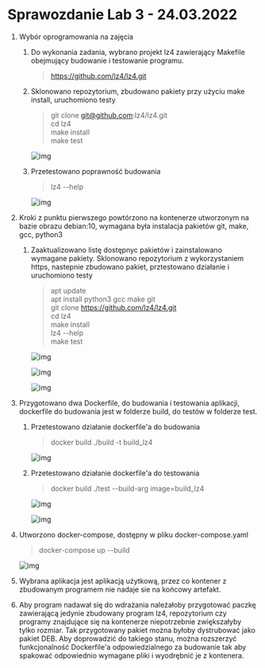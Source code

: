 # Sprawozdanie Lab 3 - 24.03.2022

1. Wybór oprogramowania na zajęcia 
    1. Do wykonania zadania, wybrano projekt lz4 zawierający Makefile obejmujący budowanie i testowanie programu. 
        > https://github.com/lz4/lz4.git
    2. Sklonowano repozytorium, zbudowano pakiety przy użyciu make install, uruchomiono testy 
        > git clone git@github.com:lz4/lz4.git  
        > cd lz4  
        > make install  
        > make test  
        
        ![img](Screenshot_1.png)

    3. Przetestowano poprawność budowania
        > lz4 --help

        ![img](Screenshot_2.png)
    

2. Kroki z punktu pierwszego powtórzono na kontenerze utworzonym na bazie obrazu debian:10, wymagana była instalacja pakietów git, make, gcc, python3
    1. Zaaktualizowano listę dostępnyc pakietów i zainstalowano wymagane pakiety. Sklonowano repozytorium z wykorzystaniem https, nastepnie zbudowano pakiet, prztestowano działanie i uruchomiono testy
        > apt update  
        > apt install python3 gcc make git  
        > git clone https://github.com/lz4/lz4.git  
        > cd lz4  
        > make install      
        > lz4 --help  
        > make test      

        ![img](Screenshot_3.png)

        ![img](Screenshot_4.png)

        ![img](Screenshot_5.png)
    
3. Przygotowano dwa Dockerfile, do budowania i testowania aplikacji, dockerfile do budowania jest w folderze build, do testów w folderze test. 
    1. Przetestowano działanie dockerfile'a do budowania
        > docker build ./build -t build_lz4

        ![img](Screenshot_6.png)

    2. Przetestowano działanie dockerfile'a do testowania
        > docker build ./test --build-arg image=build_lz4

        ![img](Screenshot_7.png)

        ![img](Screenshot_8.png)
        
4. Utworzono docker-compose, dostępny w pliku docker-compose.yaml
    > docker-compose up --build

    ![img](Screenshot_9.png)

5. Wybrana aplikacja jest aplikacją użytkową, przez co kontener z zbudowanym programem nie nadaje sie na końcowy artefakt.  

6. Aby program nadawał się do wdrażania należałoby przygotować paczkę zawierającą jedynie zbudowany program lz4, repozytorium czy programy znajdujące się na kontenerze niepotrzebnie zwiększałyby tylko rozmiar. Tak przygotowany pakiet można byłoby dystrubować jako pakiet DEB. Aby doprowadzić do takiego stanu, można rozszerzyć funkcjonalność Dockerfile'a odpowiedzialnego za budowanie tak aby spakować odpowiednio wymagane pliki i wyodrębnić je z kontenera.

    
